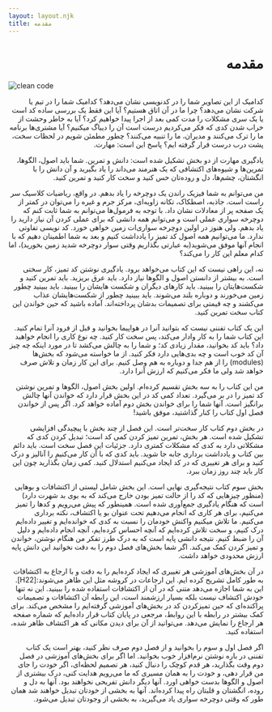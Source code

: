 ```yaml
---
layout: layout.njk
title: مقدمه
---
```

<div dir='rtl'>

# مقدمه

</div>


![clean code](../../../assets/image/00/img-0.1.png)

<div dir='rtl'>

کدامیک از این تصاویر شما را در کدنویسی نشان می‌دهد؟ کدامیک شما را در تیم یا شرکت نشان می‌دهد؟ چرا ما در آن اتاق هستیم؟ آیا این فقط یک بررسی ساده کد است یا یک سری مشکلات را مدت کمی بعد از اجرا پیدا خواهیم کرد؟ آیا به خاطر وحشت از خراب شدن کدی که فکر می‌کردیم درست است آن را دیباگ میکنیم؟ آیا مشتری‌ها برنامه ما را ترک می‌کنند و مدیران، ما را تنبیه می‌کنند؟ چطور مطمئن شویم در لحظات سخت، پشت درب درست قرار گرفته ایم؟ پاسخ این است: مهارت.

یادگیری مهارت از دو بخش تشکیل شده است: دانش و تمرین. شما باید اصول، الگوها، تمرین‌ها و شیوه‌های اکتشافی که یک هنرمند می‌داند را یاد بگیرید و آن دانش را با انگشتان، چشم‌ها، دل و روده‌تان حس کنید و سخت کار کنید و تمرین کنید.

من می‌توانم به شما فیزیک راندن یک دوچرخه را یاد بدهم. در واقع، ریاضیات کلاسیک سر راست است. جاذبه، اصطکاک، تکانه زاویه‌ای، مرکز جرم و غیره را می‌توان در کمتر از یک صفحه پر از معادلات نشان داد. با توجه به فرمول‌ها می‌توانم به شما ثابت کنم که دوچرخه سواری عملی است و می‌توانم همه دانشی که برای عملی کردن آن نیاز دارید را یاد بدهم. ولی هنوز در اولین دوچرخه سواری‌ات زمین خواهی خورد. کد نویسی تفاوتی ندارد. ما می‌توانیم همه اصول کد تمیز را یادداشت کنیم و بعد به شما اطمینان دهیم که با انجام آنها موفق می‌شوید\(به عبارتی بگذاریم وقتی سوار دوچرخه شدید زمین بخورید\)، اما کدام معلم این کار را می‌کند؟

 نه، این راهی نیست که این کتاب می‌خواهد برود. یادگیری نوشتن کد تمیز، کار سختی است.  به بیشتر از دانستن اصول و الگوها نیاز دارد. باید عرق بریزید. باید تمرین کنید و شکست‌هایتان را ببینید. باید کارهای دیگران و شکست هایشان را ببینید. باید ببینید چطور زمین می‌خورند و دوباره بلند می‌شوند. باید ببینید چطور از شکست‌هایشان عذاب می‌کشند و چه قیمتی برای تصمیمات بدشان پرداخته‌اند. آماده باشید که حین خواندن این کتاب سخت تمرین کنید.

این یک کتاب تفننی نیست که بتوانید آنرا در هواپیما بخوانید و قبل از فرود آنرا تمام کنید. این کتاب شما را به کار وادار می‌کند، پس سخت کار کنید. چه نوع کاری را انجام خواهید داد؟ باید کد بخوانید، مقدار زیادی کد؛ و شما را به چالش می‌کشد تا در مورد اینکه چه چیز آن کد خوب است و چه بدی‌هایی دارد فکر کنید. از ما خواسته می‌شود که بخش‌ها (modules) را از هم جدا و دوباره به هم وصل کنیم. برای این کار زمان و تلاش صرف خواهد شد ولی ما فکر می‌کنیم که ارزش آنرا دارد.

من این کتاب را به سه بخش تقسیم کرده‌ام. اولین بخش اصول، الگوها و تمرین نوشتن کد تمیز را در بر می‌گیرد. تعداد کمی کد در این بخش قرار دارد که خواندن آنها چالش برانگیز است. آنها شما را برای خواندن بخش دوم آماده خواهد کرد. اگر پس از خواندن فصل اول کتاب را کنار گذاشتید، موفق باشید!

در بخش دوم کتاب کار سخت‌تر است. این فصل از چند بخش با پیچیدگی افزایشی تشکیل شده است. هر بخش، تمرین تمیز کردن کمی کد است؛ تبدیل کردن کدی که مشکلاتی دارد به کدی که مشکلات کمتری دارد. جزئیات این فصل سخت است. باید دائم بین کتاب و یادداشت برداری جابه جا شوید. باید کدی که با آن کار می‌کنیم را آنالیز و درک کنید و برای هر تغییری که در کد ایجاد می‌کنیم استدلال کنید. کمی زمان بگذارید چون این کار باید چند روز زمان ببرد.

بخش سوم کتاب نتیجه‌گیری نهایی است. این بخش شامل لیستی از اکتشافات و بوهایی (منظور چیزهایی که کد را از حالت تمیز بودن خارج می‌کند که به بوی بد شهرت دارد) است که هنگام یادگیری جمع‌آوری شده است. همینطور که پیش می‌رویم و کدها را تمیز می‌کنیم، برای هر کاری که انجام می‌دهیم تحت عنوان بو یا اکتشاف، نکته برداری می‌کنیم. ما تلاش میکنیم واکنش خودمان را نسبت به کدی که خوانده‌ایم و تغییر داده‌ایم درک کنیم، و سخت تلاش کرده‌ایم که آنچه احساس کرده‌ایم، آنچه انجام داده‌ایم و دلیل آن را ضبط کنیم. نتیجه دانشی پایه است که به درک طرز تفکر من هنگام نوشتن، خواندن و تمیز کردن کمک می‌کند. اگر شما بخش‌های فصل دوم را به دقت نخوانید این دانش پایه ارزش محدودی خواهد داشت.

در آن بخش‌های آموزشی هر تغییری که ایجاد کرده‌ایم را به دقت و با ارجاع به اکتشافات به طور کامل تشریح کرده ایم. این ارجاعات در کروشه مثل این ظاهر می‌شوند:[H22]. این به شما اجازه می‌دهد متنی که در آن از اکتشافات استفاده شده را ببینید. این نه تنها خودش اکتشاف نیست بلکه بسیار ارزشمند است، این رابطه آن اکتشافات و تصمیمات پراکنده‌ای که حین تمیزکردن کد در بخش‌های آموزشی گرفته‌ایم را مشخص می‌کند. برای کمک بیشتر در رابطه با این روابط، مرجعی در پایان کتاب قرار داده‌ایم که شماره صفحه هر ارجاع را نمایش می‌دهد. می‌توانید از آن برای دیدن مکانی که هر اکتشاف ظاهر شده، استفاده کنید.

اگر فصل اول و سوم را بخوانید و از فصل دوم صرف نظر کنید، بهتر است یک کتاب تفننی در باره نوشتن نرم‌افزار خوب بخوانید. اما اگر برای بخش‌های آموزشی در فصل دوم وقت بگذارید، هر قدم کوچک را دنبال کنید، هر تصمیم لحظه‌ای، اگر خودت را جای من قرار دهی، و خودت را به همان مسیری که ما می‌رویم هدایت کنی، درک بیشتری از اصول و الگوها بدست خواهی اورد. آنها دیگر دانش تفریحی نخواهند بود. آنها به دل و روده، انگشتان و قلبتان راه پیدا کرده‌اند. آنها به بخشی از خودتان تبدیل خواهند شد همان طور که وقتی دوچرخه سواری یاد می‌گیرید، به بخشی از وجودتان تبدیل می‌شود.

</div>
